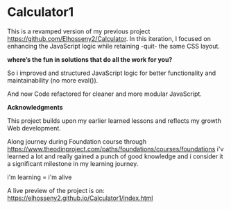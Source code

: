 # Calculator1
This is a revamped version of my previous project https://github.com/Elhosseny2/Calculator. 
In this iteration, I focused on enhancing the JavaScript logic while retaining -quit- the same CSS layout.

**where’s the fun in solutions that do all the work for you?**

So i improved and structured JavaScript logic for better functionality and maintainability (no more eval()).

And now Code refactored for cleaner and more modular JavaScript.

**Acknowledgments**

This project builds upon my earlier learned lessons and reflects my growth Web development.

Along journey during Foundation course through https://www.theodinproject.com/paths/foundations/courses/foundations i'v learned a lot and really gained a punch of good knowledge and i consider it a significant milestone in my learning journey.

i'm learning = i'm alive 

A live preview of the project is on: https://elhosseny2.github.io/Calculator1/index.html